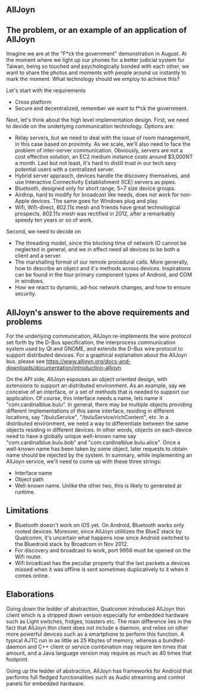 AllJoyn
-------

## The problem, or an example of an application of AllJoyn
Imagine we are at the "F*ck the government" demonstration in August.
At the moment where we light up our phones for a better judicial system for
Taiwan, being so touched and psychologically bonded with each other,
we want to share the photos and moments with people around us instantly to mark the moment.
What technology should we employ to achieve this?

Let's start with the requirements
* Cross platform
* Secure and decentralized, remember we want to f*ck the government.

Next, let's think about the high level implementation design.
First, we need to decide on the underlying communication technology. Options are:
* Relay servers, but we need to deal with the issue of room management, in this case based on proximity.
  As we scale, we'll also need to face the problem of inter-server communication.
  Obviously, servers are not a cost effective solution, an EC2 medium instance costs around $3,000NT a month.
  Last but not least, it's hard to distill trust in our tech savy potential users with a centralized server.
* Hybrid server appraoch, devices handle the discovery themselves,
  and use Interactive Connectivity Establishment (ICE) servers as pipes.
* Bluetooth, designed only for short range, 5~7 size device groups.
* Airdrop, hard to modify for broadcast like needs, does not work for non-Apple devices.
  The same goes for Windows plug and play.
* Wifi, Wifi-direct, 802.11s mesh and friends have great technological prospects.
  802.11s mesh was rectified in 2012, after a remarkably speedy ten years or so of work.

Second, we need to decide on
* The threading model, since the blocking time of network IO cannot be neglected in general,
  and we in effect need all devices to be both a client and a server.
* The marshalling format of our remote procedural calls.
  More generally, how to describe an object and it's methods across devices.
  Inspirations can be found in the four primary component types of Android, and COM in windows.
* How we react to dynamic, ad-hoc network changes, and how to ensure security.

## AllJoyn's answer to the above requirements and problems
For the underlying communication, AllJoyn re-implements the wire protocol set forth by the D-Bus specification,
the interprocess communication system used by Qt and GNOME, and extends the D-Bus wire protocol to
support distributed devices. For a graphical explanation about the AllJoyn bus,
please see https://www.alljoyn.org/docs-and-downloads/documentation/introduction-alljoyn

On the API side, AllJoyn espouses an object oriented design, with extensions to support an distributed environment.
As an example, say we conceive of an interface, or a set of methods that is needed to support our application.
Of course, this interface needs a name, lets name it "com.cardinalblue.bulu".
In general, there may be multiple objects providing different implementations of this same interface,
residing in different locations, say "/buluService", "/buluService/richContent", etc.
In a distributed environment, we need a way to differentiate between the same objects residing in different devices.
In other words, objects on each device need to have a globally unique well-known name say
"com.cardinalblue.bulu.bob" and "com.cardinalblue.bulu.alice". Once a well-known name has been taken by some object,
later requests to obtain name should be rejected by the system.
In summary, while implementing an AllJoyn service, we'll need to come up with these three strings:
* Interface name
* Object path
* Well-known name. Unlike the other two, this is likely to generated at runtime.

## Limitations
* Bluetooth doesn't work on iOS yet. On Android, Bluetooth works only rooted devices.
  Moreover, since AllJoyn utilitizes the BlueZ stack by Qualcomm, it's uncertain what
  happens now since Android switched to the Bluedroid stack by Broadcom in Nov 2012.
* For discovery and broadcast to work, port 9956 must be opened on the Wifi router.
* Wifi broadcast has the peculiar property that the last packets a devices missed when it was offline
  is sent sometimes duplicatively to it when it comes online.

## Elaborations
Going down the ledder of abstraction, Qualcomm introduced AllJoyn thin client which is a stripped down version
especially for embedded hardware such as Light switches, fridges, toasters etc. The main difference lies
in the fact that AllJoyn thin client does not include a daemon, and relies on other more powerful devices
such as a smartphone to perform this function. A typical AJTC run in as little as 25 Kbytes of memory,
whereas a bundled-daemon and C++ client or service combination may require ten times that amount,
and a Java language version may require as much as 40 times that footprint.

Going up the ledder of abstraction, AllJoyn has frameworks for Android that performs full fledged functionalities
such as Audio streaming and control panels for embedded hardware.

